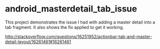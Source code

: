 android_masterdetail_tab_issue
==============================

This project demonstrates the issue I had with adding a master detail into a tab fragment. It also shows the fix applied to get it working.

http://stackoverflow.com/questions/16251952/actionbar-tab-and-master-detail-layout/16261461#16261461

